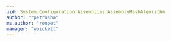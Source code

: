 ```yaml
---
uid: System.Configuration.Assemblies.AssemblyHashAlgorithm
author: "rpetrusha"
ms.author: "ronpet"
manager: "wpickett"
---
```

